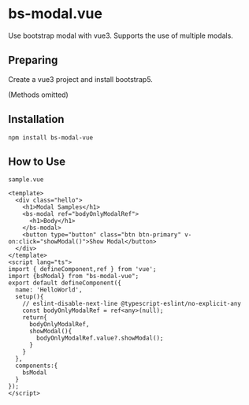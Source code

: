 # bs-modal.vue
Use bootstrap modal with vue3.
Supports the use of multiple modals.

## Preparing
Create a vue3 project and install bootstrap5.

(Methods omitted)

## Installation
```
npm install bs-modal-vue
```

## How to Use
`sample.vue`
```vue
<template>
  <div class="hello">
    <h1>Modal Samples</h1>
    <bs-modal ref="bodyOnlyModalRef">
      <h1>Body</h1>
    </bs-modal>
    <button type="button" class="btn btn-primary" v-on:click="showModal()">Show Modal</button>
  </div>
</template>
<script lang="ts">
import { defineComponent,ref } from 'vue';
import {bsModal} from "bs-modal-vue";
export default defineComponent({
  name: 'HelloWorld',
  setup(){
    // eslint-disable-next-line @typescript-eslint/no-explicit-any
    const bodyOnlyModalRef = ref<any>(null);
    return{
      bodyOnlyModalRef,
      showModal(){
        bodyOnlyModalRef.value?.showModal();
      }
    }
  },
  components:{
    bsModal
  }
});
</script>
```
